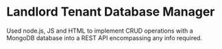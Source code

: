 # Landlord Tenant Database Manager
Used node.js, JS and HTML to implement CRUD operations with a MongoDB database into a REST API encompassing any info required.
